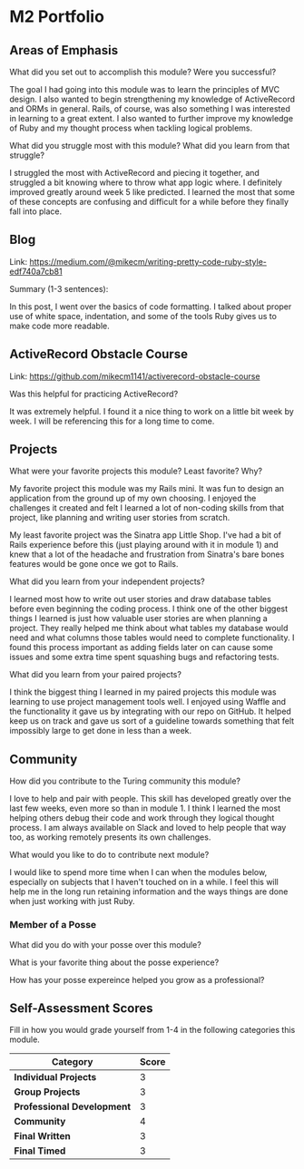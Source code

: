 # M2 Portfolio

## Areas of Emphasis

What did you set out to accomplish this module? Were you successful?

The goal I had going into this module was to learn the principles of MVC
design. I also wanted to begin strengthening my knowledge of ActiveRecord and
ORMs in general. Rails, of course, was also something I was interested in learning
to a great extent. I also wanted to further improve my knowledge of Ruby
and my thought process when tackling logical problems.


What did you struggle most with this module? What did you learn from that struggle?

I struggled the most with ActiveRecord and piecing it together, and struggled a bit
knowing where to throw what app logic where. I definitely improved greatly around week
5 like predicted. I learned the most that some of these concepts are confusing and 
difficult for a while before they finally fall into place.

## Blog

Link: https://medium.com/@mikecm/writing-pretty-code-ruby-style-edf740a7cb81

Summary (1-3 sentences):

In this post, I went over the basics of code formatting. I talked about proper use
of white space, indentation, and some of the tools Ruby gives us to make code
more readable. 

## ActiveRecord Obstacle Course
Link: https://github.com/mikecm1141/activerecord-obstacle-course

Was this helpful for practicing ActiveRecord?

It was extremely helpful. I found it a nice thing to work on a little bit week
by week. I will be referencing this for a long time to come.


## Projects

What were your favorite projects this module? Least favorite? Why?

My favorite project this module was my Rails mini. It was fun to design an application
from the ground up of my own choosing. I enjoyed the challenges it created and felt
I learned a lot of non-coding skills from that project, like planning and writing user
stories from scratch.

My least favorite project was the Sinatra app Little Shop. I've had a bit of Rails
experience before this (just playing around with it in module 1) and knew that a lot
of the headache and frustration from Sinatra's bare bones features would be gone once
we got to Rails.

What did you learn from your independent projects?

I learned most how to write out user stories and draw database tables before even
beginning the coding process. I think one of the other biggest things I learned is 
just how valuable user stories are when planning a project. They really helped me
think about what tables my database would need and what columns those tables would need
to complete functionality. I found this process important as adding fields later on
can cause some issues and some extra time spent squashing bugs and refactoring tests.

What did you learn from your paired projects?

I think the biggest thing I learned in my paired projects this module was learning
to use project management tools well. I enjoyed using Waffle and the functionality it
gave us by integrating with our repo on GitHub. It helped keep us on track and gave
us sort of a guideline towards something that felt impossibly large to get done in less than 
a week.


## Community 

How did you contribute to the Turing community this module?

I love to help and pair with people. This skill has developed greatly over the last
few weeks, even more so than in module 1. I think I learned the most helping others
debug their code and work through they logical thought process. I am always available
on Slack and loved to help people that way too, as working remotely presents its own
challenges.


What would you like to do to contribute next module?

I would like to spend more time when I can when the modules below, especially on subjects
that I haven't touched on in a while. I feel this will help me in the long run retaining
information and the ways things are done when just working with just Ruby.

### Member of a Posse

What did you do with your posse over this module?

What is your favorite thing about the posse experience?

How has your posse expereince helped you grow as a professional?

## Self-Assessment Scores

Fill in how you would grade yourself from 1-4 in the following categories this module.

| Category                     | Score |
| -----------------------------| ----- |
| **Individual Projects**      |   3   |
| **Group Projects**           |   3   |
| **Professional Development** |   3   |
| **Community**                |   4   |
| **Final Written**            |   3   |
| **Final Timed**              |   3   |

